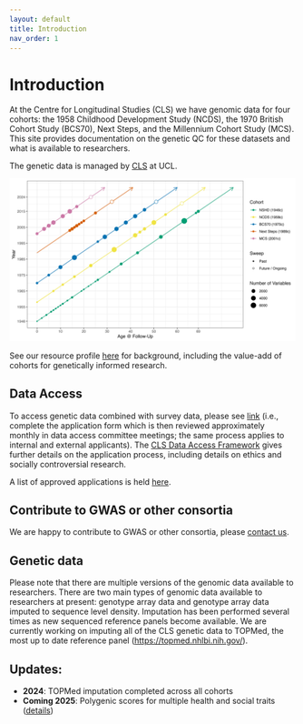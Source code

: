 ```yaml
---
layout: default
title: Introduction
nav_order: 1
---
```


# **Introduction** 

At the Centre for Longitudinal Studies (CLS) we have genomic data for four cohorts: the 1958 Childhood Development Study (NCDS), the 1970 British Cohort Study (BCS70), Next Steps, and the Millennium Cohort Study (MCS). This site provides documentation on the genetic QC for these datasets and what is available to researchers.

The genetic data is managed by <a href="https://cls.ucl.ac.uk">CLS</a> at UCL.

![CLS Cohort Timeline](fig1.png)

See our resource profile <a href="https://www.medrxiv.org/content/10.1101/2024.11.06.24316761v1">here</a> for background, including the value-add of cohorts for genetically informed research. 


## Data Access

To access genetic data combined with survey data, please see <a href="https://cls.ucl.ac.uk/data-access-training/data-access/">link</a> (i.e., complete the application form which is then reviewed approximately monthly in data access committee meetings; the same process applies to internal and external applicants). The <a href="https://cls.ucl.ac.uk/wp-content/uploads/2017/02/CLS_Data_Access_Framework.pdf">CLS Data Access Framework</a> gives further details on the application process, including details on ethics and socially controversial research. 

A list of approved applications is held <a href="https://cls.ucl.ac.uk/wp-content/uploads/2017/02/dac_projects_register.pdf">here</a>.

## Contribute to GWAS or other consortia

We are happy to contribute to GWAS or other consortia, please [contact us](mailto:clsdata@ucl.ac.uk).

## Genetic data

Please note that there are multiple versions of the genomic data available to researchers. There are two main types of genomic data available to researchers at present: genotype array data and genotype array data imputed to sequence level density. Imputation has been performed several times as new sequenced reference panels become available. We are currently working on imputing all of the CLS genetic data to TOPMed, the most up to date reference panel (<https://topmed.nhlbi.nih.gov/>).  

## Updates:
- **2024**: TOPMed imputation completed across all cohorts
- **Coming 2025**: Polygenic scores for multiple health and social traits ([details](/docs/PRS.html))
